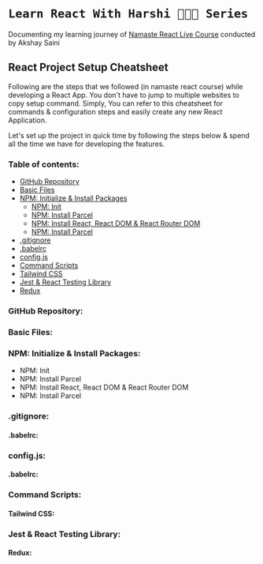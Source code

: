 # `Learn React With Harshi 👩🏻‍💻 Series`
   Documenting my learning journey of [Namaste React Live Course](https://learn.namastedev.com/) conducted by Akshay Saini


## React Project Setup Cheatsheet
Following are the steps that we followed (in namaste react course) while developing a React App. You don't have to jump to multiple websites to copy setup command. Simply, You can refer to this cheatsheet for commands & configuration steps and easily create any new React Application. 

Let's set up the project in quick time by following the steps below & spend all the time we have for developing the features. 

### Table of contents:
- [GitHub Repository](#github-repository)
- [Basic Files](#basic-files)
- [NPM: Initialize & Install Packages](#npm-initialize-&-install-packages)
    - [NPM: Init](#npm-init)
    - [NPM: Install Parcel](#npm-install-parcel)
    - [NPM: Install React, React DOM & React Router DOM](#npm-install-react-react-dom-&-react-router-dom)
    - [NPM: Install Parcel](#npm-install-parcel)
- [.gitignore](#gitignore)
- [.babelrc](#babelrc)
- [config.js](#config.js)
- [Command Scripts](#command-scripts)
- [Tailwind CSS](#tailwind-css)
- [Jest & React Testing Library](#jest-&-react-testing-library)
- [Redux](#redux)
 
    
### GitHub Repository:

### Basic Files:

### NPM: Initialize & Install Packages:
- NPM: Init
- NPM: Install Parcel
- NPM: Install React, React DOM & React Router DOM
- NPM: Install Parcel

### .gitignore:

#### .babelrc:


### config.js:

#### .babelrc:

### Command Scripts:

#### Tailwind CSS:



### Jest & React Testing Library:
#### Redux:
